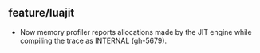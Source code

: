 ## feature/luajit

* Now memory profiler reports allocations made by the JIT engine while
  compiling the trace as INTERNAL (gh-5679).
